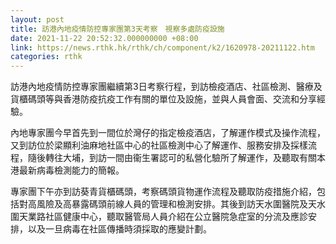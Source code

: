 ```yaml
---
layout: post
title: 訪港內地疫情防控專家團第3天考察　視察多處防疫設施
date: 2021-11-22 20:52:32.000000000 +08:00
link: https://news.rthk.hk/rthk/ch/component/k2/1620978-20211122.htm
categories: rthk
---
```


訪港內地疫情防控專家團繼續第3日考察行程，到訪檢疫酒店、社區檢測、醫療及貨櫃碼頭等與香港防疫抗疫工作有關的單位及設施，並與人員會面、交流和分享經驗。
 
內地專家團今早首先到一間位於灣仔的指定檢疫酒店，了解運作模式及操作流程，又到訪位於梁顯利油麻地社區中心的社區檢測中心了解運作、服務安排及採樣流程，隨後轉往大埔，到訪一間由衞生署認可的私營化驗所了解運作，及聽取有關本港最新病毒檢測能力的簡報。
 
專家團下午亦到訪葵青貨櫃碼頭，考察碼頭貨物運作流程及聽取防疫措施介紹，包括對高風險及高暴露碼頭前線人員的管理和檢測安排。其後到訪天水圍醫院及天水圍天業路社區健康中心，聽取醫管局人員介紹在公立醫院急症室的分流及應診安排，以及一旦病毒在社區傳播時須採取的應變計劃。
